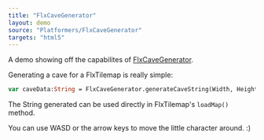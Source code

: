 ```yaml
---
title: "FlxCaveGenerator"
layout: demo
source: "Platformers/FlxCaveGenerator"
targets: "html5"
---
```


A demo showing off the capabilites of [FlxCaveGenerator](https://github.com/HaxeFlixel/flixel-addons/blob/master/flixel/addons/tile/FlxCaveGenerator.hx).

Generating a cave for a FlxTilemap is really simple:

```haxe
var caveData:String = FlxCaveGenerator.generateCaveString(Width, Height, SmoothingIterations, WallRatio);
```

The String generated can be used directly in FlxTilemap's `loadMap()` method.

You can use WASD or the arrow keys to move the little character around. :)
